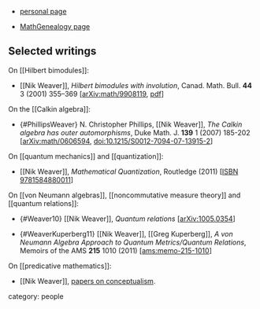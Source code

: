 
* [personal page](https://www.math.wustl.edu/~nweaver/)

* [MathGenealogy page](https://www.genealogy.math.ndsu.nodak.edu/id.php?id=51888)

## Selected writings


On [[Hilbert bimodules]]:

* [[Nik Weaver]], _Hilbert bimodules with involution_, Canad. Math. Bull. **44** 3 (2001) 355–369 &lbrack;[arXiv:math/9908119](http://arxiv.org/abs/math/9908119), [pdf](https://www.cambridge.org/core/services/aop-cambridge-core/content/view/DC7055E821BEA9438350CCB325EA64CA/S0008439500014466a.pdf/hilbert-bimodules-with-involution.pdf)&rbrack;

On the [[Calkin algebra]]:

* {#PhillipsWeaver} N. Christopher Phillips, [[Nik Weaver]], _The Calkin algebra has outer automorphisms_, Duke Math. J. **139** 1 (2007) 185-202 &lbrack;[arXiv:math/0606594](https://arxiv.org/abs/math/0606594), [doi:10.1215/S0012-7094-07-13915-2](https://projecteuclid.org/journals/duke-mathematical-journal/volume-139/issue-1/The-Calkin-algebra-has-outer-automorphisms/10.1215/S0012-7094-07-13915-2.short)&rbrack;

On [[quantum mechanics]] and [[quantization]]:

* [[Nik Weaver]], *Mathematical Quantization*, Routledge (2011) &lbrack;[ISBN 9781584880011](https://www.routledge.com/Mathematical-Quantization/Weaver/p/book/9781584880011)&rbrack;

On [[von Neumann algebras]], [[noncommutative measure theory]] and [[quantum relations]]:

* {#Weaver10} [[Nik Weaver]], *Quantum relations* &lbrack;[arXiv:1005.0354](https://arxiv.org/abs/1005.0354)&rbrack;

* {#WeaverKuperberg11} [[Nik Weaver]], [[Greg Kuperberg]], *A von Neumann Algebra Approach to Quantum Metrics/Quantum Relations*, Memoirs of the AMS **215** 1010 (2011) &lbrack;[ams:memo-215-1010](https://bookstore.ams.org/memo-215-1010)&rbrack;


On [[predicative mathematics]]:

*  [[Nik Weaver]], [papers on conceptualism](https://web.archive.org/web/20100616093000/https://www.math.wustl.edu/~nweaver/conceptualism.html).



category: people

